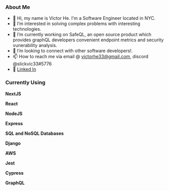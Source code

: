 <h3> About Me </h3>

- 👋 Hi, my name is Victor He. I'm a Software Engineer located in NYC.
- 👀 I’m interested in solving complex problems with interesting technologies.
- 🌱 I’m currently working on SafeQL, an open source product which provides graphQL developers convenient endpoint metrics and security vunerability analysis.
- 💞️ I’m looking to connect with other software developers!.
- 📫 How to reach me via email @ victorhe33@gmail.com, discord @slickvic33#5776
- 💼 [Linked In](https://www.linkedin.com/in/victorhe33/)

<h3> Currently Using </h3>

**NextJS**

**React**

**NodeJS**

**Express**

**SQL and NoSQL Databases**

**Django**

**AWS**

**Jest**

**Cypress**

**GraphQL**

<!---
victorhe33/victorhe33 is a ✨ special ✨ repository because its `README.md` (this file) appears on your GitHub profile.
You can click the Preview link to take a look at your changes.
--->
